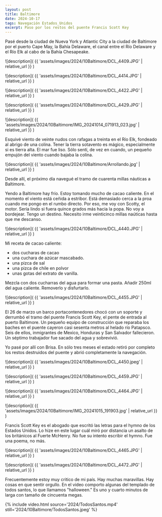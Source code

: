 ```yaml
---
layout: post
title: Baltimore
date: 2024-10-17
tags: Navegación Estados_Unidos
excerpt: Paso por los restos del puente Francis Scott Key
---
```


Pasé desde la ciudad de Nueva York y Atlantic City a la ciudad de Baltimore
por el puerto Cape May, la Bahía Delaware, el canal entre el Río Delaware y el
Río Elk al cabo de la Bahía Chesapeake.

![description](
  {{ 'assets/images/2024/10Baltimore/DCL_4409.JPG' | relative_url }}
)

![description](
  {{ 'assets/images/2024/10Baltimore/DCL_4414.JPG' | relative_url }}
)

![description](
  {{ 'assets/images/2024/10Baltimore/DCL_4422.JPG' | relative_url }}
)

![description](
  {{ 'assets/images/2024/10Baltimore/DCL_4429.JPG' | relative_url }}
)

![description](
  {{ 'assets/images/2024/10Baltimore/IMG_20241014_071913_023.jpg' | relative_url }}
)

Esquivé viento de veinte nudos con rafagas a treinta en el Río Elk,
fondeado al abrigo de una colina. Tener la tierra sotavento es mágico,
especialmente si es tierra alta. El mar fue liso.  Sólo sentí, de vez en
cuando, un pequeño empujón del viento cuando bajaba la colina.

![description](
  {{ 'assets/images/2024/10Baltimore/Arrollando.jpg' | relative_url }}
)

Desde allí, el próximo día navegué el tramo de cuarenta millas náuticas a
Baltimore.

Yendo a Baltimore hay frío. Estoy tomando mucho de cacao caliente.
En el momento el viento está ceñida a estribor. Está demasiado cerca a la proa
cuando me pongo en el rumbo directo. Por eso, me voy con Scotty, el motor.
Sería lindo si fuera quince grados más hacia la popa. No voy a bordejear.
Tengo un destino. Necesito irme veinticinco millas naúticas hasta que me
descanso.

![description](
  {{ 'assets/images/2024/10Baltimore/DCL_4440.JPG' | relative_url }}
)

Mi receta de cacao caliente:

- dos cucharas de cacao
- una cuchara de azúcar mascabado.
- una pizca de sal
- una pizca de chile en polvor
- unas gotas del extrato de vanilla.

Mezcla con dos cucharras del agua para formar una pasta. Añadir 250ml del agua
caliente. Removerlo y disfurtarlo.

![description](
  {{ 'assets/images/2024/10Baltimore/DCL_4455.JPG' | relative_url }}
)

El 26 de marzo un barco portacontenedores chocó con un soporte y derrumbó el
tramo del puente Francis Scott Key, el pente de entrada al puerto Baltimore.
Un pequeño equipo de construcción que reparaba los baches en el puente cayeron
casi sesenta metros al helado río Patapsco. Seis de ellos, inmigrantes de
Mexico, Honduras y San Salvador fallecieron. Un séptimo trabajador fue sacado
del agua y sobrevivió.

Yo pasé por allí con Brisa.  En sólo tres meses el estado retiró por completo
los restos destruidos del puente y abrió completamente la navegación.

![description](
  {{ 'assets/images/2024/10Baltimore/DCL_4450.jpeg' | relative_url }}
)

![description](
  {{ 'assets/images/2024/10Baltimore/DCL_4459.JPG' | relative_url }}
)

![description](
  {{ 'assets/images/2024/10Baltimore/DCL_4464.JPG' | relative_url }}
)

![description](
  {{ 'assets/images/2024/10Baltimore/IMG_20241015_191903.jpg' | relative_url }}
)

Francis Scott Key es el abogado que escritó las letras para el hymno
de los Estados Unidos. Lo hize en este lugar cuál miró por distancia un
asalto de los británicos al Fuerte McHenry. No fue su intento escribir el
hymno. Fue una poema, no más.

![description](
  {{ 'assets/images/2024/10Baltimore/DCL_4465.JPG' | relative_url }}
)

![description](
  {{ 'assets/images/2024/10Baltimore/DCL_4472.JPG' | relative_url }}
)

Frecuentemente estoy muy critico de mi país. Hay muchas maravillas.
Hay cosas en que sentir orgullo. En el video comporto algunas del
templado de todos santos, lo que llamamos "halloween."
Es uno y cuarto minutos de larga con tamaño de cincuenta megas.

{% include video.html
  source='2024/TodosSantos.mp4'
  still='2024/10Baltimore/TodosSantos.jpeg'
%}

